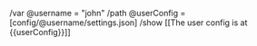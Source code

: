 /var @username = "john"
/path @userConfig = [config/@username/settings.json]
/show [[The user config is at {{userConfig}}]]